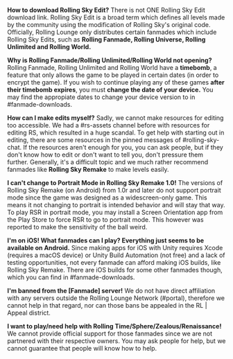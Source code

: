 **How to download Rolling Sky Edit?**
There is not ONE Rolling Sky Edit download link. Rolling Sky Edit is a broad term which defines all levels made by the community using the modification of Rolling Sky's original code. 
Officially, Rolling Lounge only distributes certain fanmades which include Rolling Sky Edits, such as **Rolling Fanmade, Rolling Universe, Rolling Unlimited and Rolling World.** 

**Why is Rolling Fanmade/Rolling Unlimited/Rolling World not opening?**
Rolling Fanmade, Rolling Unlimited and Rolling World have a **timebomb**, a feature that only allows the game to be played in certain dates (in order to encrypt the game). If you wish to continue playing any of these games __after their timebomb expires__, you must **change the date of your device.** You may find the appropiate dates to change your device version to in #fanmade-downloads.

**How can I make edits myself?**
Sadly, we cannot make resources for editing too accessible. We had a #rs-assets channel before with resources for editing RS, which resulted in a huge scandal. To get help with starting out in editing, there are some resources in the pinned messages of #rolling-sky-chat. If the resources aren't enough for you, you can ask people, but if they don't know how to edit or don't want to tell you, don't pressure them further. Generally, it's a difficult topic and we much rather recommend fanmades like **Rolling Sky Remake** to make levels easily.

**I can't change to Portrait Mode in Rolling Sky Remake 1.0!**
The versions of Rolling Sky Remake (on Android) from 1.0r and later do not support portrait mode since the game was designed as a widescreen-only game. 
This means it not changing to portrait is intended behavior and will stay that way. To play RSR in portrait mode, you may install a Screen Orientation app from the Play Store to force RSR to go to portrait mode. This however was reported to make the sensitivity of the ball weird.

**I'm on iOS! What fanmades can I play? Everything just seems to be available on Android.**
Since making apps for iOS with Unity requires Xcode (requires a macOS device) or Unity Build Automation (not free) and a lack of testing opportunities, not every fanmade can afford making iOS builds, like Rolling Sky Remake. There are iOS builds for some other fanmades though, which you can find in #fanmade-downloads. 

**I'm banned from the [Fanmade] server!**
We do not have direct affiliation with any servers outside the Rolling Lounge Network (#portal), therefore we cannot help in that regard, nor can those bans be appealed in the RL | Appeal district. 

**I want to play/need help with Rolling Time/Sphere/Zealous/Renaissance!**
We cannot provide official support for those fanmades since we are not partnered with their respective owners. You may ask people for help, but we cannot guarantee that people will know how to help.